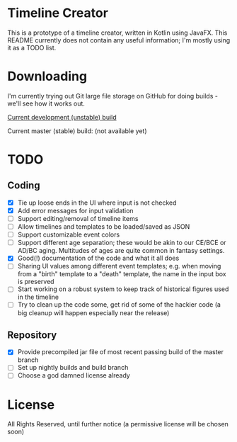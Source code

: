 # Timeline Creator
This is a prototype of a timeline creator, written in Kotlin using JavaFX. This README currently does not contain any useful information; I'm mostly using it as a TODO list.

# Downloading
I'm currently trying out Git large file storage on GitHub for doing builds - we'll see how it works out.

[Current development (unstable) build](https://github.com/alekratz/timelinegen/raw/dev/build/libs/TimelineGen-all-0.1-SNAPSHOT.jar)

Current master (stable) build: (not available yet)

# TODO

## Coding
* [x] Tie up loose ends in the UI where input is not checked
* [x] Add error messages for input validation
* [ ] Support editing/removal of timeline items
* [ ] Allow timelines and templates to be loaded/saved as JSON
* [ ] Support customizable event colors
* [ ] Support different age separation; these would be akin to our CE/BCE or AD/BC aging. Multitudes of ages are quite common in fantasy settings.
* [x] Good(!) documentation of the code and what it all does
* [ ] Sharing UI values among different event templates; e.g. when moving from a "birth" template to a "death" template, the name in the input box is preserved
* [ ] Start working on a robust system to keep track of historical figures used in the timeline
* [ ] Try to clean up the code some, get rid of some of the hackier code (a big cleanup will happen especially near the release)

## Repository
* [x] Provide precompiled jar file of most recent passing build of the master branch
* [ ] Set up nightly builds and build branch
* [ ] Choose a god damned license already

# License
All Rights Reserved, until further notice (a permissive license will be chosen soon)